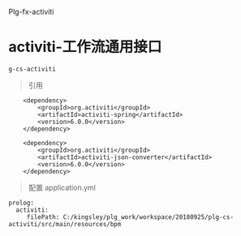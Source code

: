 Plg-fx-activiti

# activiti-工作流通用接口

> 

```
g-cs-activiti
```

> 引用

```
    <dependency>
        <groupId>org.activiti</groupId>
        <artifactId>activiti-spring</artifactId>
        <version>6.0.0</version>
    </dependency>

    <dependency>
        <groupId>org.activiti</groupId>
        <artifactId>activiti-json-converter</artifactId>
        <version>6.0.0</version>
    </dependency>
```

> 配置        application.yml

```
prolog: 
  activiti: 
     filePath: C:/kingsley/plg_work/workspace/20180925/plg-cs-activiti/src/main/resources/bpm
```



